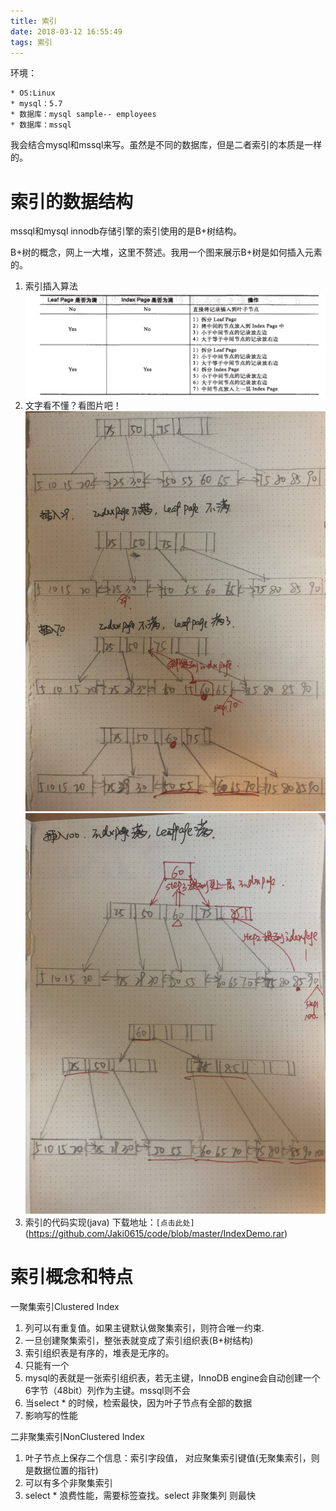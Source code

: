 ```yaml
---
title: 索引
date: 2018-03-12 16:55:49
tags: 索引
---
```

环境：
```
* OS:Linux   
* mysql：5.7
* 数据库：mysql sample-- employees 
* 数据库：mssql 
```
我会结合mysql和mssql来写。虽然是不同的数据库，但是二者索引的本质是一样的。

# 索引的数据结构
mssql和mysql innodb存储引擎的索引使用的是B+树结构。

B+树的概念，网上一大堆，这里不赘述。我用一个图来展示B+树是如何插入元素的。
1. 索引插入算法
![image](https://raw.githubusercontent.com/Jaki0615/PIC/master/sql9.png)
2. 文字看不懂？看图片吧！
![image](https://raw.githubusercontent.com/Jaki0615/PIC/master/sql10.jpg)
![image](https://raw.githubusercontent.com/Jaki0615/PIC/master/sql11.jpg)
3. 索引的代码实现(java)
下载地址：`[点击此处]`(https://github.com/Jaki0615/code/blob/master/IndexDemo.rar)

# 索引概念和特点
一聚集索引Clustered Index
1. 列可以有重复值。如果主键默认做聚集索引，则符合唯一约束.
2. 一旦创建聚集索引，整张表就变成了索引组织表(B+树结构)
3. 索引组织表是有序的，堆表是无序的。
4. 只能有一个
5. mysql的表就是一张索引组织表，若无主键，InnoDB engine会自动创建一个6字节（48bit）列作为主键。mssql则不会
6. 当select * 的时候，检索最快，因为叶子节点有全部的数据
7. 影响写的性能

二非聚集索引NonClustered Index
1. 叶子节点上保存二个信息：索引字段值， 对应聚集索引键值(无聚集索引，则是数据位置的指针) 
2. 可以有多个非聚集索引
3. select * 浪费性能，需要标签查找。select 非聚集列 则最快

